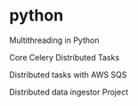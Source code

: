 # python

Multithreading in Python

Core Celery Distributed Tasks

Distributed tasks with AWS SQS

Distributed data ingestor Project 



